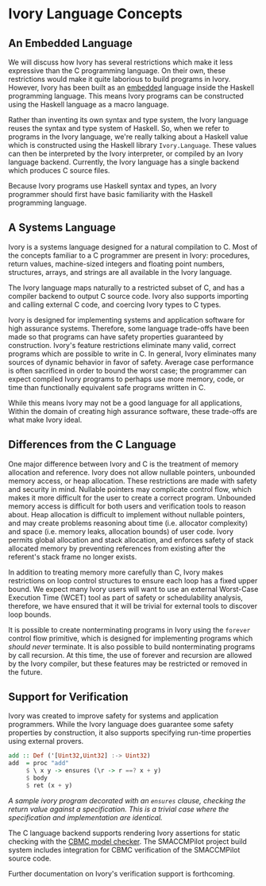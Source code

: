 # Ivory Language Concepts

## An Embedded Language

We will discuss how Ivory has several restrictions which make it less expressive
than the C programming language. On their own, these restrictions would make it
quite laborious to build programs in Ivory. However, Ivory has been built as an
[embedded][] language inside the Haskell programming language. This means Ivory
programs can be constructed using the Haskell language as a macro language.

Rather than inventing its own syntax and type system, the Ivory language reuses
the syntax and type system of Haskell.  So, when we refer to programs in the
Ivory language, we're really talking about a Haskell value which is constructed
using the Haskell library `Ivory.Language`.  These values can then be
interpreted by the Ivory interpreter, or compiled by an Ivory language backend.
Currently, the Ivory language has a single backend which produces C source
files.

Because Ivory programs use Haskell syntax and types, an Ivory programmer
should first have basic familiarity with the Haskell programming language.

## A Systems Language

Ivory is a systems language designed for a natural compilation to C. Most of the
concepts familiar to a C programmer are present in Ivory: procedures, return
values, machine-sized integers and floating point numbers, structures, arrays,
and strings are all available in the Ivory language.

The Ivory language maps naturally to a restricted subset of C, and has a
compiler backend to output C source code. Ivory also supports importing and
calling external C code, and coercing Ivory types to C types.

Ivory is designed for implementing systems and application software for high
assurance systems. Therefore, some language trade-offs have been made so that
programs can have safety properties guaranteed by construction. Ivory's feature
restrictions eliminate many valid, correct programs which are possible to write
in C.  In general, Ivory eliminates many sources of dynamic behavior in favor of
safety. Average case performance is often sacrificed in order to bound the worst
case; the programmer can expect compiled Ivory programs to perhaps use more
memory, code, or time than functionally equivalent safe programs written in C.

While this means Ivory may not be a good language for all applications, Within
the domain of creating high assurance software, these trade-offs are what make
Ivory ideal.

## Differences from the C Language

One major difference between Ivory and C is the treatment of memory allocation
and reference. Ivory does not allow nullable pointers, unbounded memory
access, or heap allocation. These restrictions are made with safety and security
in mind. Nullable pointers may complicate control flow, which makes it more
difficult for the user to create a correct program. Unbounded memory access
is difficult for both users and verification tools to reason about.
Heap allocation is difficult to implement without nullable pointers, and
may create problems reasoning about time (i.e. allocator complexity) and
space (i.e. memory leaks, allocation bounds) of user code. Ivory permits
global allocation and stack allocation, and enforces safety of stack allocated
memory by preventing references from existing after the referent's stack
frame no longer exists.

In addition to treating memory more carefully than C, Ivory makes restrictions
on loop control structures to ensure each loop has a fixed upper bound. We
expect many Ivory users will want to use an external Worst-Case Execution Time
(WCET) tool as part of safety or schedulability analysis, therefore, we have
ensured that it will be trivial for external tools to discover loop bounds.

It is possible to create nonterminating programs in Ivory using the `forever`
control flow primitive, which is designed for implementing programs which
*should never* terminate.  It is also possible to build nonterminating programs
by call recursion.  At this time, the use of forever and recursion are allowed
by the Ivory compiler, but these features may be restricted or removed in the
future.

## Support for Verification

Ivory was created to improve safety for systems and application programmers.
While the Ivory language does guarantee some safety properties by construction,
it also supports specifying run-time properties using external provers.

```haskell
add :: Def ('[Uint32,Uint32] :-> Uint32)
add  = proc "add"
     $ \ x y -> ensures (\r -> r ==? x + y)
     $ body
     $ ret (x + y)

```
*A sample ivory program decorated with an `ensures` clause, checking the return
value against a specification. This is a trivial case where the specification
and implementation are identical.*


The C language backend supports rendering Ivory assertions for static checking
with the [CBMC model checker][cbmc]. The SMACCMPilot project build system
includes integration for CBMC verification of the SMACCMPilot source code.

Further documentation on Ivory's verification support is forthcoming.

[embedded]:http://wikipedia.com/wiki/Domain-specific_language#Domain-specific_language_topics
[cbmc]: http://www.cprover.org/cbmc/
